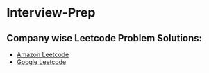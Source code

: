 # Interview-Prep

## Company wise Leetcode Problem Solutions:
- [Amazon Leetcode](https://github.com/prateekmulye/Interview-Prep/blob/master/src/test/java/com/interview/prep/company/amazom/AmazonLeetCode.java)
- [Google Leetcode](https://github.com/prateekmulye/Interview-Prep/blob/master/src/test/java/com/interview/prep/company/google/GoogleLeetCode.java)
